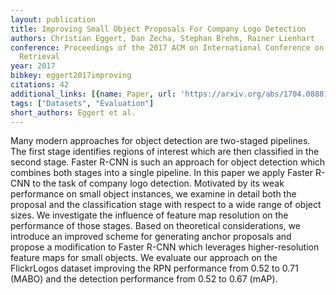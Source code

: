 ```yaml
---
layout: publication
title: Improving Small Object Proposals For Company Logo Detection
authors: Christian Eggert, Dan Zecha, Stephan Brehm, Rainer Lienhart
conference: Proceedings of the 2017 ACM on International Conference on Multimedia
  Retrieval
year: 2017
bibkey: eggert2017improving
citations: 42
additional_links: [{name: Paper, url: 'https://arxiv.org/abs/1704.08881'}]
tags: ["Datasets", "Evaluation"]
short_authors: Eggert et al.
---
```

Many modern approaches for object detection are two-staged pipelines. The
first stage identifies regions of interest which are then classified in the
second stage. Faster R-CNN is such an approach for object detection which
combines both stages into a single pipeline. In this paper we apply Faster
R-CNN to the task of company logo detection. Motivated by its weak performance
on small object instances, we examine in detail both the proposal and the
classification stage with respect to a wide range of object sizes. We
investigate the influence of feature map resolution on the performance of those
stages.
  Based on theoretical considerations, we introduce an improved scheme for
generating anchor proposals and propose a modification to Faster R-CNN which
leverages higher-resolution feature maps for small objects. We evaluate our
approach on the FlickrLogos dataset improving the RPN performance from 0.52 to
0.71 (MABO) and the detection performance from 0.52 to 0.67 (mAP).